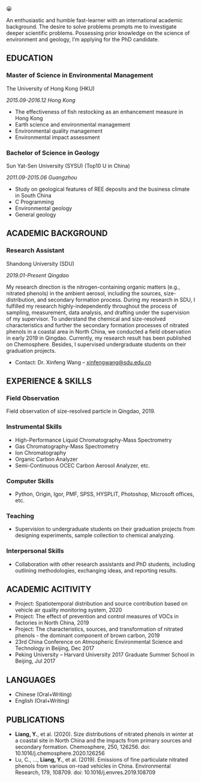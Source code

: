 :grinning:

An enthusiastic and humble fast-learner with an international academic background. The desire to solve problems prompts me to investigate deeper scientific problems. Possessing prior knowledge on the science of environment and geology, I’m applying for the PhD candidate.

## EDUCATION
### Master of Science in Environmental Management
The University of Hong Kong (HKU)

_2015.09-2016.12 Hong Kong_
- The effectiveness of fish restocking as an enhancement measure in Hong Kong
- Earth science and environmental management
- Environmental quality management
- Environmental impact assessment

### Bachelor of Science in Geology
Sun Yat-Sen University (SYSU) (Top10 U in China)

_2011.09-2015.06 Guangzhou_
- Study on geological features of REE deposits and the business climate in South China
- C Programming
- Environmental geology
- General geology

## ACADEMIC BACKGROUND
### Research Assistant
Shandong University (SDU)

_2019.01-Present Qingdao_

My research direction is the nitrogen-containing organic matters (e.g., nitrated phenols) in the ambient aerosol, including the sources, size-distribution, and secondary formation process. During my research in SDU, I fulfilled my research highly-independently throughout the process of sampling, measurement, data analysis, and drafting under the supervision of my supervisor. To understand the chemical and size-resolved characteristics and further the secondary formation processes of nitrated phenols in a coastal area in North China, we conducted a field observation in early 2019 in Qingdao. Currently, my research result has been published on Chemosphere. Besides, I supervised undergraduate students on their graduation projects.
- Contact: Dr. Xinfeng Wang – xinfengwang@sdu.edu.cn

## EXPERIENCE & SKILLS
### Field Observation 
Field observation of size-resolved particle in Qingdao, 2019.

### Instrumental Skills
- High-Performance Liquid Chromatography-Mass Spectrometry 
- Gas Chromatography-Mass Spectrometry
- Ion Chromatography
- Organic Carbon Analyzer
- Semi-Continuous OCEC Carbon Aerosol Analyzer, etc.

### Computer Skills
- Python, Origin, Igor, PMF, SPSS, HYSPLIT, Photoshop, Microsoft offices, etc.

### Teaching
- Supervision to undergraduate students on their graduation projects from designing experiments, sample collection to chemical analyzing.

### Interpersonal Skills
- Collaboration with other research assistants and PhD students, including outlining methodologies, exchanging ideas, and reporting results.

## ACADEMIC ACITIVITY
- Project: Spatiotemporal distribution and source contribution based on vehicle air quality monitoring system, 2020
- Project: The effect of prevention and control measures of VOCs in factories in North China, 2019
- Project: The characteristics, sources, and transformation of nitrated phenols - the dominant component of brown carbon, 2019
- 23rd China Conference on Atmospheric Environmental Science and Technology in Beijing, Dec 2017
- Peking University – Harvard University 2017 Graduate Summer School in Beijing, Jul 2017

## LANGUAGES
- Chinese (Oral+Writing)
- English (Oral+Writing)

## PUBLICATIONS
- **Liang, Y.**, et al. (2020). Size distributions of nitrated phenols in winter at a coastal site in North China and the impacts from primary sources and secondary formation. Chemosphere, 250, 126256. doi: 10.1016/j.chemosphere.2020.126256
- Lu, C., ..., **Liang, Y.**, et al. (2019). Emissions of fine particulate nitrated phenols from various on-road vehicles in China. Environmental Research, 179, 108709. doi: 10.1016/j.envres.2019.108709
